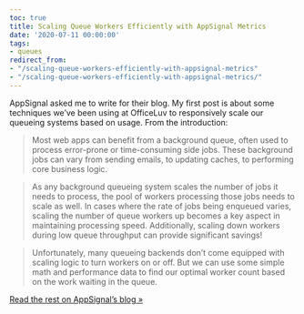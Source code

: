 ```yaml
---
toc: true
title: Scaling Queue Workers Efficiently with AppSignal Metrics
date: '2020-07-11 00:00:00'
tags:
- queues
redirect_from:
- "/scaling-queue-workers-efficiently-with-appsignal-metrics"
- "/scaling-queue-workers-efficiently-with-appsignal-metrics/"
---
```


AppSignal asked me to write for their blog. My first post is about some techniques we’ve been using at OfficeLuv to responsively scale our queueing systems based on usage. From the introduction:

> Most web apps can benefit from a background queue, often used to process error-prone or time-consuming side jobs. These background jobs can vary from sending emails, to updating caches, to performing core business logic.

> As any background queueing system scales the number of jobs it needs to process, the pool of workers processing those jobs needs to scale as well. In cases where the rate of jobs being enqueued varies, scaling the number of queue workers up becomes a key aspect in maintaining processing speed. Additionally, scaling down workers during low queue throughput can provide significant savings!

> Unfortunately, many queueing backends don’t come equipped with scaling logic to turn workers on or off. But we can use some simple math and performance data to find our optimal worker count based on the work waiting in the queue.

[Read the rest on AppSignal’s blog »](https://blog.appsignal.com/2020/07/08/scaling-queue-workers-efficiently-with-appsignal-metrics.html)

